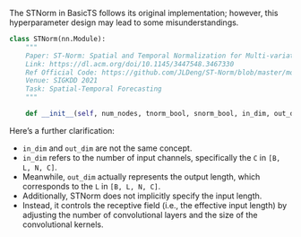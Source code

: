 The STNorm in BasicTS follows its original implementation; however, this hyperparameter design may lead to some misunderstandings.

```python
class STNorm(nn.Module):
    """
    Paper: ST-Norm: Spatial and Temporal Normalization for Multi-variate Time Series Forecasting
    Link: https://dl.acm.org/doi/10.1145/3447548.3467330
    Ref Official Code: https://github.com/JLDeng/ST-Norm/blob/master/models/Wavenet.py
    Venue: SIGKDD 2021
    Task: Spatial-Temporal Forecasting
    """

    def __init__(self, num_nodes, tnorm_bool, snorm_bool, in_dim, out_dim, channels, kernel_size, blocks, layers):
```

 Here’s a further clarification: 
 - `in_dim` and `out_dim` are not the same concept.
 - `in_dim` refers to the number of input channels, specifically the `C` in `[B, L, N, C]`. 
 - Meanwhile, `out_dim` actually represents the output length, which corresponds to the `L` in `[B, L, N, C]`.
 - Additionally, STNorm does not implicitly specify the input length. 
- Instead, it controls the receptive field (i.e., the effective input length) by adjusting the number of convolutional layers and the size of the convolutional kernels.
